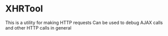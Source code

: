 XHRTool
=======
This is a utility for making HTTP requests
Can be used to debug AJAX calls and other HTTP calls in general